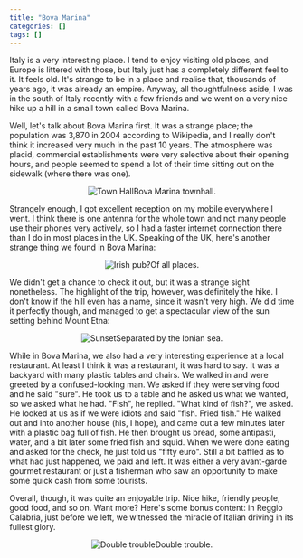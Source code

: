 ```yaml
---
title: "Bova Marina"
categories: []
tags: []
---
```


Italy is a very interesting place. I tend to enjoy visiting old places, and Europe is littered with those, but Italy just has a completely different feel to it. It feels old. It's strange to be in a place and realise that, thousands of years ago, it was already an empire. Anyway, all thoughtfulness aside, I was in the south of Italy recently with a few friends and we went on a very nice hike up a hill in a small town called Bova Marina.

Well, let's talk about Bova Marina first. It was a strange place; the population was 3,870 in 2004 according to Wikipedia, and I really don't think it increased very much in the past 10 years. The atmosphere was placid, commercial establishments were very selective about their opening hours, and people seemed to spend a lot of their time sitting out on the sidewalk (where there was one).

<center><img class="img-responsive" alt="Town Hall" src="{{ site.baseurl }}/assets/img/bova-municipio.jpg" />Bova Marina townhall.</center>

Strangely enough, I got excellent reception on my mobile everywhere I went. I think there is one antenna for the whole town and not many people use their phones very actively, so I had a faster internet connection there than I do in most places in the UK. Speaking of the UK, here's another strange thing we found in Bova Marina:

<center><img class="img-responsive" alt="Irish pub?" src="{{ site.baseurl }}/assets/img/bova-pub.jpg" />Of all places.</center>

We didn't get a chance to check it out, but it was a strange sight nonetheless. The highlight of the trip, however, was definitely the hike. I don't know if the hill even has a name, since it wasn't very high. We did time it perfectly though, and managed to get a spectacular view of the sun setting behind Mount Etna:

<center><img class="img-responsive" alt="Sunset" src="{{ site.baseurl }}/assets/img/bova-sunset.jpg" />Separated by the Ionian sea.</center>

While in Bova Marina, we also had a very interesting experience at a local restaurant. At least I think it was a restaurant, it was hard to say. It was a backyard with many plastic tables and chairs. We walked in and were greeted by a confused-looking man. We asked if they were serving food and he said "sure". He took us to a table and he asked us what we wanted, so we asked what he had. "Fish", he replied. "What kind of fish?", we asked. He looked at us as if we were idiots and said "fish. Fried fish." He walked out and into another house (his, I hope), and came out a few minutes later with a plastic bag full of fish. He then brought us bread, some antipasti, water, and a bit later some fried fish and squid. When we were done eating and asked for the check, he just told us "fifty euro". Still a bit baffled as to what had just happened, we paid and left. It was either a very avant-garde gourmet restaurant or just a fisherman who saw an opportunity to make some quick cash from some tourists. 

Overall, though, it was quite an enjoyable trip. Nice hike, friendly people, good food, and so on. Want more? Here's some bonus content: in Reggio Calabria, just before we left, we witnessed the miracle of Italian driving in its fullest glory.

<center><img class="img-responsive" alt="Double trouble" src="{{ site.baseurl }}/assets/img/reggio-parking.jpg" />Double trouble.</center>
